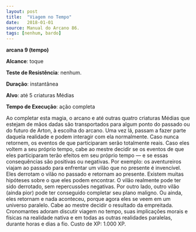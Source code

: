 ```yaml
---
layout: post
title:  "Viagem no Tempo"
date:   2018-01-01
source: Manual do Arcano 86.
tags: [nenhum, bardo]
---
```


**arcana 9 (tempo)**

**Alcance**: toque

**Teste de Resistência**: nenhum.

**Duração**: instantânea

**Alvo**: até 5 criaturas Médias

**Tempo de Execução**: ação completa

Ao completar esta magia, o arcano e até outras quatro criaturas Médias que estejam de mãos dadas são transportados para algum ponto do passado ou do futuro de Arton, à escolha do arcano. Uma vez lá, passam a fazer parte daquela realidade e podem interagir com ela normalmente.
Caso nunca retornem, os eventos de que participaram serão totalmente reais. Caso eles voltem a seu próprio tempo, cabe ao mestre decidir se os eventos de que eles participaram terão efeitos em seu próprio tempo — e se essas consequências são positivas ou negativas.
Por exemplo: os aventureiros viajam ao passado para enfrentar um vilão que no presente é invencível. Eles derrotam o vilão no passado e retornam ao presente.
Existem muitas hipóteses sobre o que eles podem encontrar. O vilão realmente pode ter sido derrotado, sem repercussões negativas. Por outro lado, outro vilão (ainda pior) pode ter conseguido completar seu plano maligno. Ou ainda, eles retornam e nada aconteceu, porque agora eles se veem em um universo paralelo. Cabe ao mestre decidir o resultado da empreitada.
Cronomantes adoram discutir viagem no tempo, suas implicações morais e físicas na realidade nativa e em todas as outras realidades paralelas, durante horas e dias a fio.
Custo de XP: 1.000 XP.
